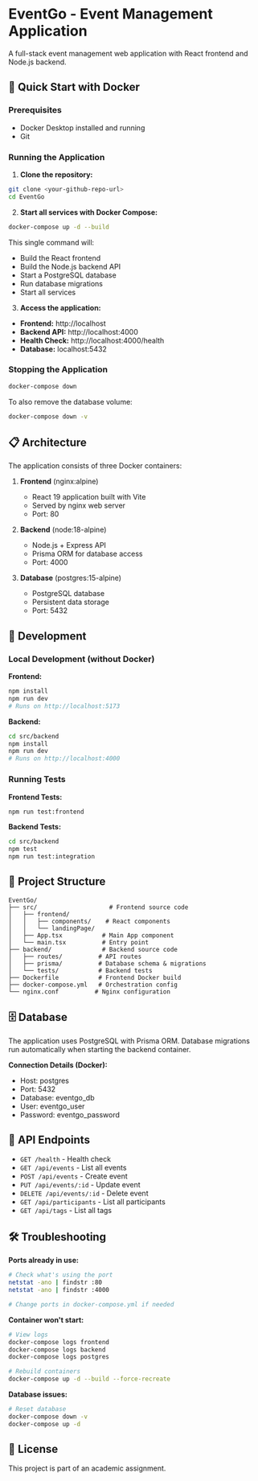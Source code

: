 # EventGo - Event Management Application

A full-stack event management web application with React frontend and Node.js backend.

## 🚀 Quick Start with Docker

### Prerequisites
- Docker Desktop installed and running
- Git

### Running the Application

1. **Clone the repository:**
```bash
git clone <your-github-repo-url>
cd EventGo
```

2. **Start all services with Docker Compose:**
```bash
docker-compose up -d --build
```

This single command will:
- Build the React frontend
- Build the Node.js backend API
- Start a PostgreSQL database
- Run database migrations
- Start all services

3. **Access the application:**
- **Frontend:** http://localhost
- **Backend API:** http://localhost:4000
- **Health Check:** http://localhost:4000/health
- **Database:** localhost:5432

### Stopping the Application

```bash
docker-compose down
```

To also remove the database volume:
```bash
docker-compose down -v
```

## 📋 Architecture

The application consists of three Docker containers:

1. **Frontend** (nginx:alpine)
   - React 19 application built with Vite
   - Served by nginx web server
   - Port: 80

2. **Backend** (node:18-alpine)
   - Node.js + Express API
   - Prisma ORM for database access
   - Port: 4000

3. **Database** (postgres:15-alpine)
   - PostgreSQL database
   - Persistent data storage
   - Port: 5432

## 🔧 Development

### Local Development (without Docker)

**Frontend:**
```bash
npm install
npm run dev
# Runs on http://localhost:5173
```

**Backend:**
```bash
cd src/backend
npm install
npm run dev
# Runs on http://localhost:4000
```

### Running Tests

**Frontend Tests:**
```bash
npm run test:frontend
```

**Backend Tests:**
```bash
cd src/backend
npm test
npm run test:integration
```

## 📁 Project Structure

```
EventGo/
├── src/                    # Frontend source code
│   ├── frontend/
│   │   ├── components/    # React components
│   │   └── landingPage/
│   ├── App.tsx           # Main App component
│   └── main.tsx          # Entry point
├── backend/              # Backend source code
│   ├── routes/          # API routes
│   ├── prisma/          # Database schema & migrations
│   └── tests/           # Backend tests
├── Dockerfile           # Frontend Docker build
├── docker-compose.yml   # Orchestration config
└── nginx.conf          # Nginx configuration
```

## 🗄️ Database

The application uses PostgreSQL with Prisma ORM. Database migrations run automatically when starting the backend container.

**Connection Details (Docker):**
- Host: postgres
- Port: 5432
- Database: eventgo_db
- User: eventgo_user
- Password: eventgo_password

## 📝 API Endpoints

- `GET /health` - Health check
- `GET /api/events` - List all events
- `POST /api/events` - Create event
- `PUT /api/events/:id` - Update event
- `DELETE /api/events/:id` - Delete event
- `GET /api/participants` - List all participants
- `GET /api/tags` - List all tags

## 🛠️ Troubleshooting

**Ports already in use:**
```bash
# Check what's using the port
netstat -ano | findstr :80
netstat -ano | findstr :4000

# Change ports in docker-compose.yml if needed
```

**Container won't start:**
```bash
# View logs
docker-compose logs frontend
docker-compose logs backend
docker-compose logs postgres

# Rebuild containers
docker-compose up -d --build --force-recreate
```

**Database issues:**
```bash
# Reset database
docker-compose down -v
docker-compose up -d
```

## 📄 License

This project is part of an academic assignment.
